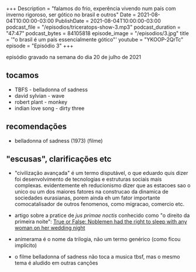 +++
Description = "falamos do frio, experência vivendo num país com inverno rigoroso, ser gótico no brasil e outros"
Date = 2021-08-04T10:00:00-03:00
PublishDate = 2021-08-04T10:00:00-03:00
podcast_file = "/episodios/triceratops-show-3.mp3"
podcast_duration = "47:47"
podcast_bytes = 84105818
episode_image = "/episodios/3.jpg"
title = '"o brasil é um país essencialmente gótico"'
youtube = "YKOOP-2QrTc"
episode = "Episódio 3"
+++

episódio gravado na semana do dia 20 de julho de 2021

## tocamos
* TBFS - belladonna of sadness
* david sylvian - wave
* robert plant - monkey
* indian love song - dirty three

## recomendações
* belladonna of sadness (1973) (filme)

## "escusas", clarificações etc

* "civilização avançada" é um termo disputável, o que eduardo quis dizer foi desenvolvimento de tecnologias e estruturas sociais mais complexas. evidentemente eh reducionismo dizer que as estacoes sao o unico ou um dos maiores fatores na construcao da dinamica de sociedades eurasianas, porem ainda eh um fator importante comocatalisador de outros fenomenos, como migracao, comercio etc.

* artigo sobre a pratice de *jus primae noctis* conhecido como "o direito da primeira noite":
[True or False: Noblemen had the right to sleep with any woman on her wedding night](https://gizmodo.com/true-or-false-noblemen-had-the-right-to-sleep-with-any-5944619)

* animerama é o nome da trilogia, não um termo genérico (como ficou implícito)

* o filme belladonna of sadness não toca a musica tbsf, mas o mesmo tema é aludido em outras canções
